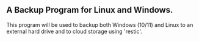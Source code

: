 ## A Backup Program for Linux and Windows.


This program will be used to backup both Windows (10/11) and Linux to an
external hard drive and to cloud storage using 'restic'.

